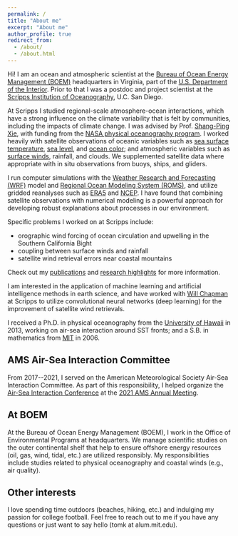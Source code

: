 ```yaml
---
permalink: /
title: "About me"
excerpt: "About me"
author_profile: true
redirect_from: 
  - /about/
  - /about.html
---
```


Hi! I am an ocean and atmospheric scientist at the [Bureau of Ocean Energy Management (BOEM)](https://www.boem.gov) headquarters in Virginia, part of the [U.S. Department of the Interior](https://www.doi.gov). Prior to that I was a postdoc and project scientist at the [Scripps Institution of Oceanography](https://scripps.ucsd.edu), U.C. San Diego.

At Scripps I studied regional-scale atmosphere-ocean interactions, which have a strong influence on the climate variability that is felt by communities, including the impacts of climate change. I was advised by Prof. [Shang-Ping Xie](https://sxie.scrippsprofiles.ucsd.edu/), with funding from the [NASA physical oceanography program](https://science.nasa.gov/earth-science/oceanography/physical-ocean). I worked heavily with satellite observations of oceanic variables such as [sea surface temperature](http://www.remss.com/measurements/sea-surface-temperature/), [sea level](https://sealevel.jpl.nasa.gov/missions/), and [ocean color](https://oceancolor.gsfc.nasa.gov/); and atmospheric variables such as [surface winds](https://winds.jpl.nasa.gov/missions/quikscat/), rainfall, and clouds. We supplemented satellite data where appropriate with in situ observations from buoys, ships, and gliders.

I run computer simulations with the [Weather Research and Forecasting (WRF)](https://github.com/wrf-model) model and [Regional Ocean Modeling System (ROMS)](https://www.myroms.org/), and utilize gridded reanalyses such as [ERA5](https://www.ecmwf.int/en/forecasts/datasets/reanalysis-datasets/era5) and [NCEP](https://climatedataguide.ucar.edu/climate-data/ncep-reanalysis-r2). I have found that combining satellite observations with numerical modeling is a powerful approach for developing robust explanations about processes in our environment. 

Specific problems I worked on at Scripps include:
* orographic wind forcing of ocean circulation and upwelling in the Southern California Bight
* coupling between surface winds and rainfall
* satellite wind retrieval errors near coastal mountains

Check out my [publications](publications/) and [research highlights](research/) for more information.

I am interested in the application of machine learning and artificial intelligence methods in earth science, and have worked with [Will Chapman](https://scholar.google.com/citations?user=C1ox2CEAAAAJ) at Scripps to utilize convolutional neural networks (deep learning) for the improvement of satellite wind retrievals.

I received a Ph.D. in physical oceanography from the [University of Hawaii](http://www.soest.hawaii.edu/oceanography/index.html) in 2013, working on air-sea interaction around SST fronts; and a S.B. in mathematics from [MIT](https://math.mit.edu/index.php) in 2006. 


AMS Air-Sea Interaction Committee
------
From 2017--2021, I served on the American Meteorological Society Air-Sea Interaction Committee. As part of this responsibility, I helped organize the [Air-Sea Interaction Conference](https://annual.ametsoc.org/index.cfm/2021/program-events/conferences-and-symposia/22nd-conference-on-air-sea-interaction/) at the [2021 AMS Annual Meeting](https://annual.ametsoc.org/index.cfm/2021/). 


At BOEM
------
At the Bureau of Ocean Energy Management (BOEM), I work in the Office of Environmental Programs at headquarters. We manage scientific studies on the outer continental shelf that help to ensure offshore energy resources (oil, gas, wind, tidal, etc.) are utilized responsibly. My responsibilities include studies related to physical oceanography and coastal winds (e.g., air quality). 


Other interests
------
I love spending time outdoors (beaches, hiking, etc.) and indulging my passion for college football. Feel free to reach out to me if you have any questions or just want to say hello (tomk at alum.mit.edu).


